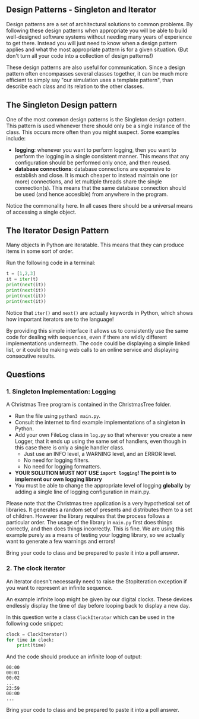 ## Design Patterns - Singleton and Iterator

Design patterns are a set of architectural solutions to common problems.
By following these design patterns when appropriate you will be able to build
well-designed software systems without needing many years of experience to
get there.  Instead you will just need to know when a design pattern applies
and what the most appropriate pattern is for a given situation.  (But don't
turn all your code into a collection of design patterns!)

These design patterns are also useful for communication. Since a design pattern
often encompasses several classes together, it can be much more efficient to
simply say "our simulation uses a template pattern", than describe each class
and its relation to the other classes.

## The Singleton Design pattern
One of the most common design patterns is the Singleton design pattern.  This
pattern is used whenever there should only be a single instance of the class.
This occurs more often than you might suspect. Some examples include:

 - **logging**: whenever you want to perform logging, then you want to perform
 the logging in a single consistent manner.  This means that any configuration
 should be performed only once, and then reused.
 - **database connections**: database connections are expensive to establish
 and close.  It is much cheaper to instead maintain one (or more) connections,
 and let multiple threads share the single connection(s).  This means that
 the same database connection should be used (and hence accesible) from
 anywhere in the program.

Notice the commonality here.  In all cases there should be a universal means of
accessing a single object.

## The Iterator Design Pattern

Many objects in Python are iteratable.  This means that they can produce items
in some sort of order.

Run the following code in a terminal:
```python
t = [1,2,3]
it = iter(t)
print(next(it))
print(next(it))
print(next(it))
print(next(it))
```
Notice that `iter()` and `next()` are actually keywords in Python, which shows
how important iterators are to the language!

By providing this simple interface it allows us to consistently use the same
code for dealing with sequences, even if there are wildly different
implementations underneath.  The code could be displaying a simple linked list,
or it could be making web calls to an online service and displaying consecutive
results.

## Questions

### 1. Singleton Implementation: Logging

A Christmas Tree program is contained in the ChristmasTree folder.

 - Run the file using `python3 main.py`.
 - Consult the internet to find example implementations of a singleton in Python.
 - Add your own FileLog class in `log.py` so that wherever you create a new 
   Logger, that it ends up using the same set of handlers, even though in
   this case there is only a single handler class.
    - Just use an INFO level, a WARNING level, and an ERROR level.
    - No need for logging filters.
    - No need for logging formatters.
 - **YOUR SOLUTION MUST NOT USE `import logging`! The point is to implement our own**
   **logging library**
 - You must be able to change the appropriate level of logging **globally** by 
   adding a single line of logging configuration in main.py. 

Please note that the Christmas tree application is a very hypothetical set of 
libraries. It generates a random set of presents and distributes them to a 
set of children. However the library requires that the process follows a particular 
order. The usage of the library in `main.py` first does things correctly, and then
does things incorrectly. This is fine. We are using this example purely as a means
of testing your logging library, so we actually want to generate a few warnings and
errors!

Bring your code to class and be prepared to paste it into a poll answer.

### 2. The clock iterator

An iterator doesn't necessarily need to raise the StopIteration exception if
you want to represent an infinite sequence.

An example infinite loop might be given by our digital clocks.  These devices
endlessly display the time of day before looping back to display a new day.

In this question write a class `ClockIterator` which can be used in the
following code snippet:

```python
clock = ClockIterator()
for time in clock:
    print(time)
```

And the code should produce an infinite loop of output:

```
00:00
00:01
00:02
...
23:59
00:00
...
```

Bring your code to class and be prepared to paste it into a poll answer.

